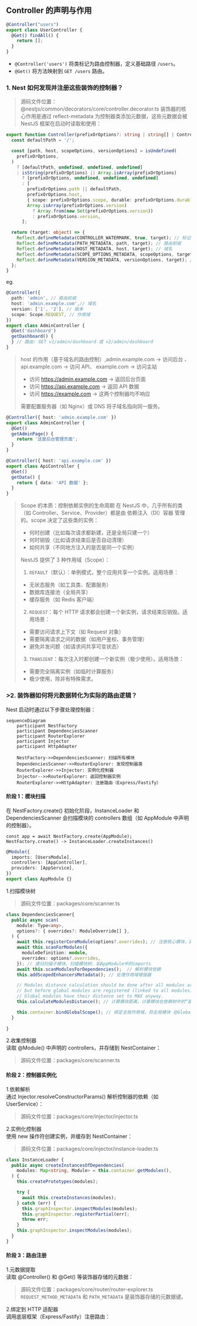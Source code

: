## Controller 的声明与作用
```js
@Controller("users")
export class UserController {
  @Get() findAll() {
    return [];
  }
}
```
* `@Controller('users')` 将类标记为路由控制器，定义基础路径 `/users`。
* `@Get()` 将方法映射到 `GET /users` 路由。


### 1. Nest 如何发现并注册这些装饰的控制器？

> 源码文件位置：@nestjs/common/decorators/core/controller.decorator.ts
装饰器的核心作用是通过 reflect-metadata 为控制器类添加元数据，这些元数据会被 NestJS 框架在启动时读取和使用：
```ts
export function Controller(prefixOrOptions?: string | string[] | ControllerOptions): ClassDecorator {
  const defaultPath = '/';

  const [path, host, scopeOptions, versionOptions] = isUndefined(
    prefixOrOptions,
  )
    ? [defaultPath, undefined, undefined, undefined]
    : isString(prefixOrOptions) || Array.isArray(prefixOrOptions)
      ? [prefixOrOptions, undefined, undefined, undefined]
      : [
        prefixOrOptions.path || defaultPath,
        prefixOrOptions.host,
        { scope: prefixOrOptions.scope, durable: prefixOrOptions.durable },
        Array.isArray(prefixOrOptions.version)
          ? Array.from(new Set(prefixOrOptions.version))
          : prefixOrOptions.version,
      ];

  return (target: object) => {
    Reflect.defineMetadata(CONTROLLER_WATERMARK, true, target); // 标记为控制器
    Reflect.defineMetadata(PATH_METADATA, path, target); // 路由前缀
    Reflect.defineMetadata(HOST_METADATA, host, target); // 域名
    Reflect.defineMetadata(SCOPE_OPTIONS_METADATA, scopeOptions, target); // 作用域
    Reflect.defineMetadata(VERSION_METADATA, versionOptions, target); // 版本
  };
}
```
eg.
```ts
@Controller({
  path: 'admin', // 路由前缀
  host: 'admin.example.com',// 域名
  version: ['1', '2'], // 版本
  scope: Scope.REQUEST, // 作用域
})
export class AdminController {
  @Get('dashboard')
  getDashboard() {
  } // 路由: GET v1/admin/dashboard 或 v2/admin/dashboard
}
```
> host 的作用（基于域名的路由控制）,admin.example.com → 访问后台 、api.example.com → 访问 API、 example.com → 访问主站
> * 访问 https://admin.example.com → 返回后台页面
> * 访问 https://api.example.com → 返回 API 数据
> * 访问 https://example.com → 这两个控制器均不响应
>
> 需要配置服务器（如 Nginx）或 DNS 将子域名指向同一服务。
```ts
@Controller({ host: 'admin.example.com' })
export class AdminController {
  @Get()
  getAdminPage() {
    return '这是后台管理页面';
  }
}

@Controller({ host: 'api.example.com' })
export class ApiController {
  @Get()
  getData() {
    return { data: 'API 数据' };
  }
}
```
> Scope 的本质：控制依赖实例的生命周期
> 在 NestJS 中，几乎所有的类（如 Controller、Service、Provider）都是由 依赖注入（DI）容器 管理的。scope 决定了这些类的实例：
>* 何时创建（比如每次请求都新建，还是全局只建一个）
>* 何时销毁（比如请求结束后是否自动清理）
>* 如何共享（不同地方注入的是否是同一个实例）
>
> NestJS 提供了 3 种作用域（Scope）：
>
>1. `DEFAULT`（默认）：单例模式，整个应用共享一个实例。适用场景：
>* 无状态服务（如工具类、配置服务）
>* 数据库连接池（全局共享）
>* 缓存服务（如 Redis 客户端）
>2. `REQUEST`：每个 HTTP 请求都会创建一个新实例，请求结束后销毁。适用场景：
>* 需要访问请求上下文（如 Request 对象）
>* 需要隔离请求之间的数据（如用户鉴权、事务管理）
>* 避免并发问题（如请求间共享可变状态）
>3. `TRANSIENT`：每次注入时都创建一个新实例（极少使用）。适用场景：
>* 需要完全隔离实例（如临时计算服务）
>* 极少使用，除非有特殊需求。


### >2. 装饰器如何将元数据转化为实际的路由逻辑？
Nest 启动时通过以下步骤处理控制器：
```mermaid
sequenceDiagram
    participant NestFactory
    participant DependenciesScanner
    participant RouterExplorer
    participant Injector
    participant HttpAdapter

    NestFactory->>DependenciesScanner: 扫描所有模块
    DependenciesScanner->>RouterExplorer: 发现控制器类
    RouterExplorer->>Injector: 实例化控制器
    Injector-->>RouterExplorer: 返回控制器实例
    RouterExplorer->>HttpAdapter: 注册路由（Express/Fastify）
```
#### 阶段 1：模块扫描 </br>
在 NestFactory.create() 初始化阶段，InstanceLoader 和 DependenciesScanner 会扫描模块的 controllers 数组（如 AppModule 中声明的控制器）。

``const app = await NestFactory.create(AppModule);`` </br>
``NestFactory.create() -> InstanceLoader.createInstances()``
```ts
@Module({
  imports: [UsersModule],
  controllers: [AppController],
  providers: [AppService],
})
export class AppModule {}
```
1.扫描模块树
> 源码文件位置：packages/core/scanner.ts
```ts
class DependenciesScanner{
  public async scan(
    module: Type<any>,
    options?: { overrides?: ModuleOverride[] },
  ) {
    await this.registerCoreModule(options?.overrides); // 注册核心模块，如 InternalCoreModule），提供基础服务（如 Reflector、ModuleRef）。这些模块是框架运行的基础，优先初始化
    await this.scanForModules({
      moduleDefinition: module,
      overrides: options?.overrides,
    }); // 递归扫描子模块，扫描模块树，如AppModule中的imports
    await this.scanModulesForDependencies();  // 解析模块依赖
    this.addScopedEnhancersMetadata(); // 处理作用域增强器

    // Modules distance calculation should be done after all modules are scanned
    // but before global modules are registered (linked to all modules).
    // Global modules have their distance set to MAX anyway.
    this.calculateModulesDistance(); // 计算模块距离，计算模块在依赖树中的“距离”（从根模块到该模块的层级深度）。

    this.container.bindGlobalScope(); // 绑定全局作用域，将全局模块（@Global() 装饰的模块）绑定到所有模块，使其可被任意模块注入。
  }
  
}

```

2.收集控制器 </br>
读取 @Module() 中声明的 controllers，并存储到 NestContainer：
> 源码文件位置：packages/core/scanner.ts

#### 阶段 2：控制器实例化 </br>
1.依赖解析 </br>
通过 Injector.resolveConstructorParams() 解析控制器的依赖（如 UserService）：
> 源码文件位置：packages/core/injector/injector.ts

2.实例化控制器 </br>
使用 new 操作符创建实例，并缓存到 NestContainer：
> 源码文件位置：packages/core/injector/instance-loader.ts
```ts
class InstanceLoader {
  public async createInstancesOfDependencies(
    modules: Map<string, Module> = this.container.getModules(),
  ) {
    this.createPrototypes(modules);

    try {
      await this.createInstances(modules);
    } catch (err) {
      this.graphInspector.inspectModules(modules);
      this.graphInspector.registerPartial(err);
      throw err;
    }
    this.graphInspector.inspectModules(modules);
  }
}

```

#### 阶段 3：路由注册 </br>
1.元数据提取</br>
读取 @Controller() 和 @Get() 等装饰器存储的元数据：
> 源码文件位置：packages/core/router/router-explorer.ts
`REQUEST_METHOD_METADATA` 和 `PATH_METADATA` 是装饰器存储的元数据键。


2.绑定到 HTTP 适配器</br>
调用底层框架（Express/Fastify）注册路由：
